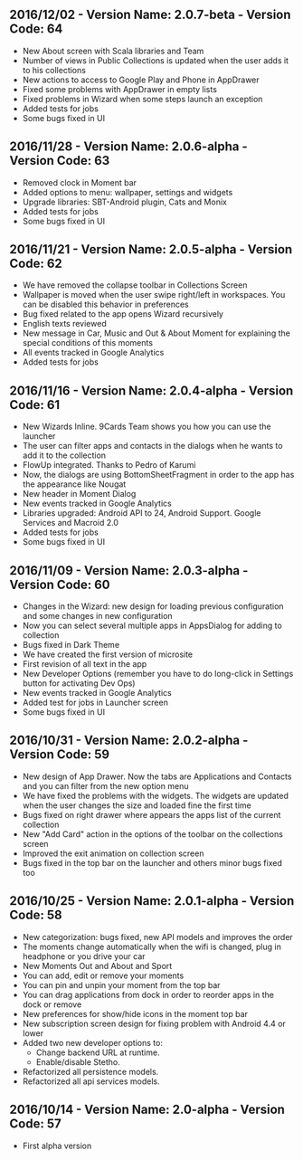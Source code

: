 ## 2016/12/02 - Version Name: 2.0.7-beta - Version Code: 64

* New About screen with Scala libraries and Team
* Number of views in Public Collections is updated when the user adds it to his collections
* New actions to access to Google Play and Phone in AppDrawer
* Fixed some problems with AppDrawer in empty lists
* Fixed problems in Wizard when some steps launch an exception
* Added tests for jobs 
* Some bugs fixed in UI

## 2016/11/28 - Version Name: 2.0.6-alpha - Version Code: 63

* Removed clock in Moment bar
* Added options to menu: wallpaper, settings and widgets
* Upgrade libraries: SBT-Android plugin, Cats and Monix
* Added tests for jobs 
* Some bugs fixed in UI

## 2016/11/21 - Version Name: 2.0.5-alpha - Version Code: 62

* We have removed the collapse toolbar in Collections Screen
* Wallpaper is moved when the user swipe right/left in workspaces. You can be disabled this behavior in preferences
* Bug fixed related to the app opens Wizard recursively
* English texts reviewed
* New message in Car, Music and Out & About Moment for explaining the special conditions of this moments
* All events tracked in Google Analytics
* Added tests for jobs 

## 2016/11/16 - Version Name: 2.0.4-alpha - Version Code: 61

* New Wizards Inline. 9Cards Team shows you how you can use the launcher
* The user can filter apps and contacts in the dialogs when he wants to add it to the collection
* FlowUp integrated. Thanks to Pedro of Karumi
* Now, the dialogs are using BottomSheetFragment in order to the app has the appearance like Nougat
* New header in Moment Dialog
* New events tracked in Google Analytics
* Libraries upgraded: Android API to 24, Android Support. Google Services and Macroid 2.0
* Added tests for jobs 
* Some bugs fixed in UI

## 2016/11/09 - Version Name: 2.0.3-alpha - Version Code: 60

* Changes in the Wizard: new design for loading previous configuration and some changes in new configuration
* Now you can select several multiple apps in AppsDialog for adding to collection
* Bugs fixed in Dark Theme
* We have created the first version of microsite
* First revision of all text in the app
* New Developer Options (remember you have to do long-click in Settings button for activating Dev Ops)
* New events tracked in Google Analytics
* Added test for jobs in Launcher screen
* Some bugs fixed in UI

## 2016/10/31 - Version Name: 2.0.2-alpha - Version Code: 59

* New design of App Drawer. Now the tabs are Applications and Contacts and you can filter from the new option menu
* We have fixed the problems with the widgets. The widgets are updated when the user changes the size and loaded fine the first time
* Bugs fixed on right drawer where appears the apps list of the current collection
* New "Add Card" action in the options of the toolbar on the collections screen
* Improved the exit animation on collection screen
* Bugs fixed in the top bar on the launcher and others minor bugs fixed too

## 2016/10/25 - Version Name: 2.0.1-alpha - Version Code: 58

* New categorization: bugs fixed, new API models and improves the order
* The moments change automatically when the wifi is changed, plug in headphone or you drive your car
* New Moments Out and About and Sport
* You can add, edit or remove your moments
* You can pin and unpin your moment from the top bar
* You can drag applications from dock in order to reorder apps in the dock or remove
* New preferences for show/hide icons in the moment top bar
* New subscription screen design for fixing problem with Android 4.4 or lower
* Added two new developer options to:
    * Change backend URL at runtime.
    * Enable/disable Stetho.
* Refactorized all persistence models.
* Refactorized all api services models.

## 2016/10/14 - Version Name: 2.0-alpha - Version Code: 57

* First alpha version